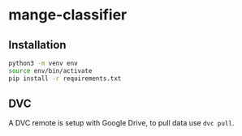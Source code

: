 # mange-classifier

## Installation

```bash
python3 -m venv env
source env/bin/activate
pip install -r requirements.txt
```

## DVC

A DVC remote is setup with Google Drive, to pull data use `dvc pull`.
